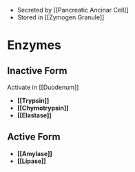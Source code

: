 - Secreted by [[Pancreatic Ancinar Cell]]
- Stored in [[Zymogen Granule]]

# Enzymes
## Inactive Form
Activate in [[Duodenum]]
- **[[Trypsin]]**
- **[[Chymotrypsin]]**
- **[[Elastase]]**

## Active Form
- **[[Amylase]]**
- **[[Lipase]]**